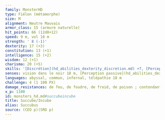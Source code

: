 ```yaml
---
family: MonsterHD
type: Fiélon (métamorphe)
size: M
alignment: Neutre Mauvais
armor_class: 15 (armure naturelle)
hit_points: 66 (12d8+12)
speed: 9 m, vol 18 m
strength: ' 8 (-1)'
dexterity: 17 (+3)
constitution: 13 (+1)
intelligence: 15 (+2)
wisdom: 12 (+1)
charisma: 20 (+5)
skills: '[Discrétion](hd_abilities_dexterity_discretion.md) +7, [Perception](hd_abilities_wisdom_perception.md) +5, [Perspicacité](hd_abilities_wisdom_perspicacite.md) +5, [Persuasion](hd_abilities_charisma_persuasion.md) +9, [Supercherie](hd_abilities_charisma_supercherie.md) +9'
senses: vision dans le noir 18 m, [Perception passive](hd_abilities_dexterity_perception_passive.md) 15
languages: abyssal, commun, infernal, télépathie 18 m
challenge: 4 (1 100 PX)
damage_resistances: de feu, de foudre, de froid, de poison ; contondants, perforants et tranchants infligés par des attaques non-magiques
x_p: 1100
id: monsters_hd.md#succubeincube
title: Succube/Incube
alias: Succubus
source: (CEO p)(SRD p)
---
```


